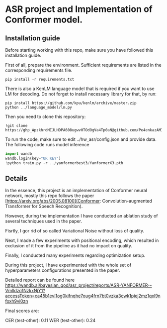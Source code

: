 # ASR project and Implementation of Conformer model.

## Installation guide
Before starting working with this repo, make sure you have followed this installation guide.

First of all, prepare the environment. Sufficient requirements are listed in the corresponding requirements file.
```shell
pip install -r requirements.txt
```
There is also a KenLM language model that is required if you want to use LM for decoding. Do not forget to install necessary library for that, by run:
```shell
pip install https://github.com/kpu/kenlm/archive/master.zip
python ../language_model/lm.py
```
Then you need to clone this repository:
```shell
!git clone https://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@github.com/Pe4enkazAMI/ASR
```

To run the code, make sure to edit ../hw_asr/config.json and provide data.
The following code runs model inference
```python
import wandb
wandb.login(key="UR KEY")
!python train.py -r ../yanformerbest3/YanformerX3.pth
```

## Details 
In the essence, this project is an implementation of Conformer neural network, mostly this repo follows the paper [https://arxiv.org/abs/2005.08100](Conformer: Convolution-augmented Transformer for Speech Recognition).

However, during the implementation I have conducted an ablation study of several techniques used in the paper. 

Fisrtly, I gor rid of so called Variational Noise without loss of quality. 

Next, I made a few experiments with positional encoding, which resulted in exclusion of it from the pipeline as it had no impact on quality. 

Finally, I conducted many experiments regarding optimization setup. 

During this project, I have experimented with the whole set of hyperparameters configurations presented in the paper.

Detailed report can be found here https://wandb.ai/bayesian_god/asr_project/reports/ASR-YANFORMER--Vmlldzo1NzkxNjY1?accessToken=ca45b1evl1og0kifnqhe7oug4frn7bt0vzka3cwk1piej2mz1qxl9nfoxh9vi0zn

Final scores are:

СER (test-other): 0.11
WER (test-other): 0.24